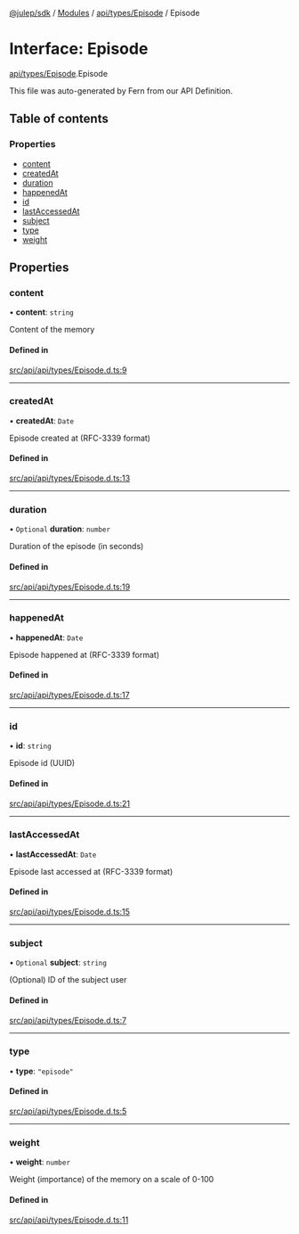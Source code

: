 [@julep/sdk](../README.md) / [Modules](../modules.md) / [api/types/Episode](../modules/api_types_Episode.md) / Episode

# Interface: Episode

[api/types/Episode](../modules/api_types_Episode.md).Episode

This file was auto-generated by Fern from our API Definition.

## Table of contents

### Properties

- [content](api_types_Episode.Episode.md#content)
- [createdAt](api_types_Episode.Episode.md#createdat)
- [duration](api_types_Episode.Episode.md#duration)
- [happenedAt](api_types_Episode.Episode.md#happenedat)
- [id](api_types_Episode.Episode.md#id)
- [lastAccessedAt](api_types_Episode.Episode.md#lastaccessedat)
- [subject](api_types_Episode.Episode.md#subject)
- [type](api_types_Episode.Episode.md#type)
- [weight](api_types_Episode.Episode.md#weight)

## Properties

### content

• **content**: `string`

Content of the memory

#### Defined in

[src/api/api/types/Episode.d.ts:9](https://github.com/julep-ai/samantha-monorepo/blob/9aefd53/sdks/js/src/api/api/types/Episode.d.ts#L9)

___

### createdAt

• **createdAt**: `Date`

Episode created at (RFC-3339 format)

#### Defined in

[src/api/api/types/Episode.d.ts:13](https://github.com/julep-ai/samantha-monorepo/blob/9aefd53/sdks/js/src/api/api/types/Episode.d.ts#L13)

___

### duration

• `Optional` **duration**: `number`

Duration of the episode (in seconds)

#### Defined in

[src/api/api/types/Episode.d.ts:19](https://github.com/julep-ai/samantha-monorepo/blob/9aefd53/sdks/js/src/api/api/types/Episode.d.ts#L19)

___

### happenedAt

• **happenedAt**: `Date`

Episode happened at (RFC-3339 format)

#### Defined in

[src/api/api/types/Episode.d.ts:17](https://github.com/julep-ai/samantha-monorepo/blob/9aefd53/sdks/js/src/api/api/types/Episode.d.ts#L17)

___

### id

• **id**: `string`

Episode id (UUID)

#### Defined in

[src/api/api/types/Episode.d.ts:21](https://github.com/julep-ai/samantha-monorepo/blob/9aefd53/sdks/js/src/api/api/types/Episode.d.ts#L21)

___

### lastAccessedAt

• **lastAccessedAt**: `Date`

Episode last accessed at (RFC-3339 format)

#### Defined in

[src/api/api/types/Episode.d.ts:15](https://github.com/julep-ai/samantha-monorepo/blob/9aefd53/sdks/js/src/api/api/types/Episode.d.ts#L15)

___

### subject

• `Optional` **subject**: `string`

(Optional) ID of the subject user

#### Defined in

[src/api/api/types/Episode.d.ts:7](https://github.com/julep-ai/samantha-monorepo/blob/9aefd53/sdks/js/src/api/api/types/Episode.d.ts#L7)

___

### type

• **type**: ``"episode"``

#### Defined in

[src/api/api/types/Episode.d.ts:5](https://github.com/julep-ai/samantha-monorepo/blob/9aefd53/sdks/js/src/api/api/types/Episode.d.ts#L5)

___

### weight

• **weight**: `number`

Weight (importance) of the memory on a scale of 0-100

#### Defined in

[src/api/api/types/Episode.d.ts:11](https://github.com/julep-ai/samantha-monorepo/blob/9aefd53/sdks/js/src/api/api/types/Episode.d.ts#L11)
